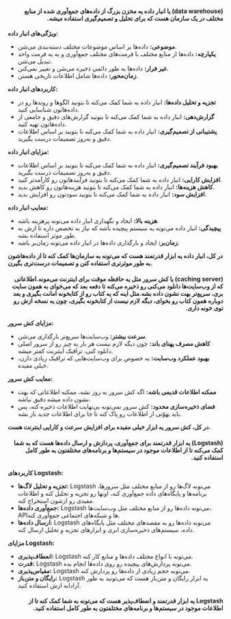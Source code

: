 <h4 dir="rtl">(data warehouse) یا انبار داده یه مخزن بزرگ از داده‌های جمع‌آوری شده از منابع مختلف در یک سازمان هست که برای تحلیل و تصمیم‌گیری استفاده میشه. </h4>

**ویژگی‌های انبار داده:**

* **موضوعی:** داده‌ها بر اساس موضوعات مختلف دسته‌بندی می‌شن.
* **یکپارچه:** داده‌ها از منابع مختلف با فرمت‌های مختلف جمع‌آوری و به یه فرمت واحد تبدیل می‌شن.
* **غیر فرار:** داده‌ها به طور دائمی ذخیره می‌شن و تغییر نمی‌کنن.
* **زمان‌محور:** داده‌ها شامل اطلاعات تاریخی هستن.

**کاربردهای انبار داده:**

* **تجزیه و تحلیل داده‌ها:**  انبار داده به شما کمک می‌کنه تا بتونید الگوها و روندها رو در داده‌هاتون شناسایی کنید.
* **گزارش‌دهی:**  انبار داده به شما کمک می‌کنه تا بتونید گزارش‌های دقیق و جامعی از داده‌هاتون تهیه کنید.
* **پشتیبانی از تصمیم‌گیری:**  انبار داده به شما کمک می‌کنه تا بتونید بر اساس اطلاعات دقیق و به‌روز تصمیمات درست بگیرید.

**مزایای انبار داده:**

* **بهبود فرآیند تصمیم‌گیری:**  انبار داده به شما کمک می‌کنه تا بتونید بر اساس اطلاعات دقیق و به‌روز تصمیمات درست بگیرید.
* **افزایش کارایی:**  انبار داده به شما کمک می‌کنه تا بتونید فرآیندهاتون رو کارآمدتر کنید.
* **کاهش هزینه‌ها:**  انبار داده به شما کمک می‌کنه تا بتونید هزینه‌هاتون رو کاهش بدید.
* **افزایش سود:**  انبار داده به شما کمک می‌کنه تا بتونید سودتون رو افزایش بدید.

**معایب انبار داده:**

* **هزینه بالا:**  ایجاد و نگهداری انبار داده می‌تونه پرهزینه باشه.
* **پیچیدگی:**  انبار داده می‌تونه یه سیستم پیچیده باشه که نیاز به تخصص داره تا ازش به طور موثر استفاده بشه.
* **زمان‌بر:**  ایجاد و بارگذاری داده‌ها در انبار داده می‌تونه زمان‌بر باشه.

**در کل، انبار داده یه ابزار قدرتمند هست که می‌تونه به سازمان‌ها کمک کنه تا از داده‌هاشون به طور موثرتری استفاده کنن و تصمیمات درست‌تری بگیرن.**



<h4 dir="rtl"> (caching server) یا کش سرور مثل یه حافظه موقت برای اینترنت می‌مونه.اطلاعاتی که از وب‌سایت‌ها دانلود می‌کنی رو ذخیره می‌کنه تا دفعه بعد که می‌خوای به همون سایت بری، سریع‌تر بهت نشون داده بشه.مثل اینه که یه کتاب رو از کتابخونه امانت بگیری و بعد دوباره همون کتاب رو بخوای، دیگه لازم نیست از کتابخونه بگیری، چون یه نسخه ازش رو توی خونه داری.</h4>

**مزایای کش سرور:**

* **سرعت بیشتر:**  وب‌سایت‌ها سریع‌تر بارگذاری می‌شن.
* **کاهش مصرف پهنای باند:**  چون دیگه لازم نیست هر بار یه چیز رو از سرور اصلی دانلود کنی، ترافیک اینترنت کمتر میشه.
* **بهبود عملکرد وب‌سایت:**  به خصوص برای وب‌سایت‌هایی که ترافیک زیادی دارن، خیلی مفیده.

**معایب کش سرور:**

* **ممکنه اطلاعات قدیمی باشه:**  اگه کش سرور به روز نشه، ممکنه اطلاعاتی که بهت نشون داده میشه دقیق نباشه.
* **فضای ذخیره‌سازی محدود:**  کش سرور نمی‌تونه بی‌نهایت اطلاعات ذخیره کنه، پس باید یهوّتی از اطلاعات رو پاک کنه تا جا برای اطلاعات جدید باز بشه.

**در کل، کش سرور یه ابزار خیلی مفیده برای افزایش سرعت و کارایی اینترنت هست.**



<h4 dir="rtl"> (Logstash) یه ابزار قدرتمند برای جمع‌آوری، پردازش و ارسال داده‌ها هست که به شما کمک می‌کنه تا از اطلاعات موجود در سیستم‌ها و برنامه‌های مختلفتون به طور کامل استفاده کنید. </h4>

**کاربردهای Logstash:**

* **تجزیه و تحلیل لاگ‌ها:** Logstash می‌تونه لاگ‌ها رو از منابع مختلف مثل سرورها، برنامه‌ها و پایگاه‌های داده جمع‌آوری کنه، اونها رو تجزیه و تحلیل کنه و اطلاعات مفیدی رو ازشون استخراج کنه.
* **جمع‌آوری داده‌ها:**  Logstash می‌تونه داده‌ها رو از منابع مختلف مثل وب‌سایت‌ها، APIها و شبکه‌های اجتماعی جمع‌آوری کنه.
* **ارسال داده‌ها:** Logstash می‌تونه داده‌ها رو به مقصدهای مختلف مثل پایگاه‌های داده، سیستم‌های ذخیره‌سازی ابری و ابزارهای تجزیه و تحلیل ارسال کنه.

**مزایای Logstash:**

* **انعطاف‌پذیری:** Logstash می‌تونه با انواع مختلف داده‌ها و منابع کار کنه.
* **قدرت:** Logstash می‌تونه پردازش‌های پیچیده رو روی داده‌ها انجام بده.
* **مقیاس‌پذیری:** Logstash می‌تونه حجم زیادی از داده‌ها رو پردازش کنه.
* **رایگان و متن‌باز:** Logstash یه ابزار رایگان و متن‌باز هست که می‌تونید به طور آزادانه ازش استفاده کنید.

<h4 dir="rtl">Logstash یه ابزار قدرتمند و انعطاف‌پذیر هست که می‌تونه به شما کمک کنه تا از اطلاعات موجود در سیستم‌ها و برنامه‌های مختلفتون به طور کامل استفاده کنید.</h4>
